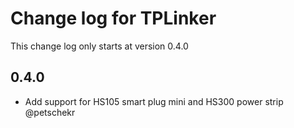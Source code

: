 # Change log for TPLinker

This change log only starts at version 0.4.0

## 0.4.0

- Add support for HS105 smart plug mini and HS300 power strip @petschekr
